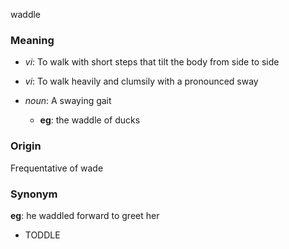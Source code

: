 waddle
### Meaning
+ _vi_: To walk with short steps that tilt the body from side to side
+ _vi_: To walk heavily and clumsily with a pronounced sway

+ _noun_:  A swaying gait
    + __eg__: the waddle of ducks

### Origin

Frequentative of wade

### Synonym

__eg__: he waddled forward to greet her

+ TODDLE


